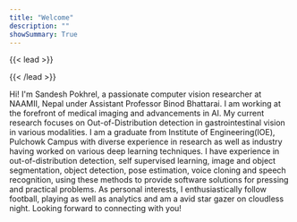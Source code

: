 ```yaml
---
title: "Welcome"
description: ""
showSummary: True
---
```


{{< lead >}}

{{< /lead >}}

<!-- Check out [blogs]({{< ref "blogs" >}}) for slices of my life or hit me up on any of the socials above. -->
Hi! I'm Sandesh Pokhrel, a passionate computer vision researcher at NAAMII, Nepal under Assistant Professor Binod Bhattarai. I am working at the forefront of medical imaging and advancements in AI. My current research focuses on Out-of-Distribution detection in gastrointestinal vision in various modalities. 
I am a graduate from Institute of Engineering(IOE), Pulchowk Campus with diverse experience in research as well as industry having worked on various deep learning techniques. I have experience in out-of-distribution detection, self supervised learning, image and object segmentation, object detection, pose estimation, voice cloning and speech recognition, using these methods to provide software solutions for pressing and practical problems.
As personal interests, I enthusiastically follow football, playing as well as analytics and am a avid star gazer on cloudless night.
Looking forward to connecting with you!
<!-- 
<div class="flex px-4 py-2 mb-8 text-base rounded-md bg-primary-100 dark:bg-primary-900">
  <span class="flex items-center ltr:pr-3 rtl:pl-3 text-primary-400">
    {{< icon "triangle-exclamation" >}}
  </span>
  <span class="flex items-center justify-between grow dark:text-neutral-300">
    <span class="prose dark:prose-invert">This is a demo of the <code id="layout">page</code> layout.</span>
    <button
      id="switch-layout-button"
      class="px-4 !text-neutral !no-underline rounded-md bg-primary-600 hover:!bg-primary-500 dark:bg-primary-800 dark:hover:!bg-primary-700"
    >
      Switch layout &orarr;
    </button>
  </span>
</div>

{{< figure src="festivities.svg" class="m-auto mt-6 max-w-prose" >}}


Explore the [posts]({{< ref "blogs" >}}) to get a feel for what Congo can do. If you like what you see, check out the project on [Github](https://github.com/jpanther/congo) or read the [Installation guide]({{< ref "blogs" >}}) to get started. 
-->
